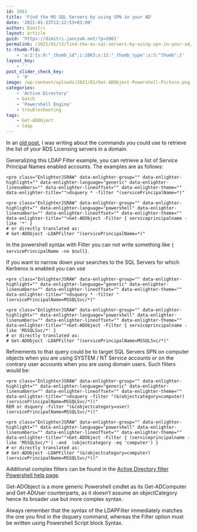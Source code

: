 ```yaml
---
id: 1061
title: 'Find the MS SQL Servers by using SPN in your AD'
date: '2021-01-13T12:12:53+01:00'
author: Dimitri
layout: article
guid: 'https://dimitri.janczak.net/?p=1061'
permalink: /2021/01/13/find-the-ms-sql-servers-by-using-spn-in-your-ad/
tc-thumb-fld:
    - 'a:2:{s:9:"_thumb_id";i:1063;s:11:"_thumb_type";s:5:"thumb";}'
layout_key:
    - ''
post_slider_check_key:
    - '0'
image: /wp-content/uploads/2021/01/Get-ADObject-Powershell-Picture.png
categories:
    - 'Active Directory'
    - batch
    - 'Powershell Engine'
    - troubleshooting
tags:
    - Get-ADObject
    - ldap
---
```


In an [old post](https://dimitri.janczak.net/2015/08/21/find-the-rds-licensing-servers-in-your-domain/), I was writing about the commands you could use to retrieve the list of your RDS Licensing servers in a domain.

Generalizing this LDAP Filter example, you can retrieve a list of Service Principal Names enabled accounts. The examples are as follows:

```
<pre class="EnlighterJSRAW" data-enlighter-group="" data-enlighter-highlight="" data-enlighter-language="generic" data-enlighter-linenumbers="" data-enlighter-lineoffset="" data-enlighter-theme="" data-enlighter-title="">dsquery * -filter "(servicePrincipalName=*)"
```

```
<pre class="EnlighterJSRAW" data-enlighter-group="" data-enlighter-highlight="" data-enlighter-language="powershell" data-enlighter-linenumbers="" data-enlighter-lineoffset="" data-enlighter-theme="" data-enlighter-title="">Get-ADObject -Filter { serviceprincipalname -like '*' }
# or directly translated as:
# Get-ADObject -LDAPFilter "(servicePrincipalName=*)"
```

In the powershell syntax with Filter you can not write something like `{ servicePrincipalName -ne $null}`.

If you want to narrow down your searches to the SQL Servers for which Kerberos is enabled you can use

```
<pre class="EnlighterJSRAW" data-enlighter-group="" data-enlighter-highlight="" data-enlighter-language="generic" data-enlighter-linenumbers="" data-enlighter-lineoffset="" data-enlighter-theme="" data-enlighter-title="">dsquery * -filter "(servicePrincipalName=MSSQLSvc/*)"
```

```
<pre class="EnlighterJSRAW" data-enlighter-group="" data-enlighter-highlight="" data-enlighter-language="powershell" data-enlighter-linenumbers="" data-enlighter-lineoffset="" data-enlighter-theme="" data-enlighter-title="">Get-ADObject -Filter { serviceprincipalname -like 'MSSQLSvc/*' }
# or directly translated as:
# Get-ADObject -LDAPFilter "(servicePrincipalName=MSSQLSvc/*)"
```

Refinements to that query could be to target SQL Servers SPN on computer objects when you are using SYSTEM / NT Service accounts or on the contrary user accounts when you are using domain users. Such filters would be:

```
<pre class="EnlighterJSRAW" data-enlighter-group="" data-enlighter-highlight="" data-enlighter-language="generic" data-enlighter-linenumbers="" data-enlighter-lineoffset="" data-enlighter-theme="" data-enlighter-title="">dsquery -filter "(&(objectcategory=computer)(servicePrincipalName=MSSQLSvc/*))"
REM or dsquery -filter "(&(objectcategory=user)(servicePrincipalName=MSSQLSvc/*))"

```

```
<pre class="EnlighterJSRAW" data-enlighter-group="" data-enlighter-highlight="" data-enlighter-language="powershell" data-enlighter-linenumbers="" data-enlighter-lineoffset="" data-enlighter-theme="" data-enlighter-title="">Get-ADObject -Filter { (serviceprincipalname -like 'MSSQLSvc/*') -and  (objectcategory -eq 'computer') }
# or directly translated as:
# Get-ADObject -LDAPFilter "(&(objectcategory=computer)(servicePrincipalName=MSSQLSvc/*))"
```

Additional complex filters can be found in the [Active Directory filter Powershell help page](https://docs.microsoft.com/en-us/previous-versions/windows/server/hh531527(v=ws.10)).

Get-ADObject is a more generic Powershell cmdlet as its Get-ADComputer and Get-ADUser counterparts, as it doesn’t assume an objectCategory hence its broader use but more complex syntax.

Always remember that the syntax of the LDAPFilter immediately matches the one you find in the dsquery command, whereas the Filter option must be written using Powershell Script block Syntax.